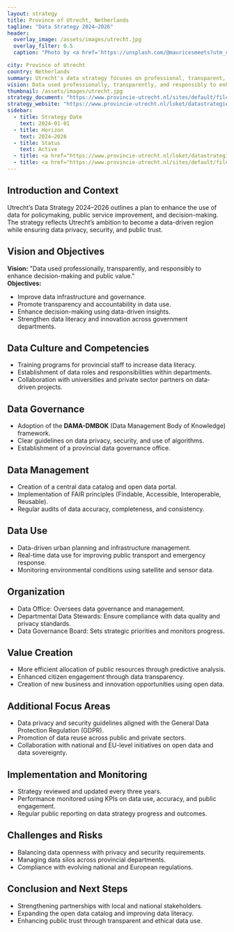 ```yaml
---
layout: strategy
title: Province of Utrecht, Netherlands
tagline: "Data Strategy 2024–2026"
header:
  overlay_image: /assets/images/utrecht.jpg
  overlay_filter: 0.5
  caption: "Photo by <a href='https://unsplash.com/@mauricesmeets?utm_content=creditCopyText&utm_medium=referral&utm_source=unsplash'>Maurice Smeets</a> on <a href='https://unsplash.com/photos/red-and-white-train-rail-in-between-high-rise-buildings-during-nighttime-ajNkWUFgGxk?utm_content=creditCopyText&utm_medium=referral&utm_source=unsplash'>Unsplash</a>"

city: Province of Utrecht
country: Netherlands
summary: Utrecht's data strategy focuses on professional, transparent, and responsible use of data to enhance decision-making and public value.
vision: Data used professionally, transparently, and responsibly to enhance decision-making and public value.
thumbnail: /assets/images/utrecht.jpg
strategy_document: "https://www.provincie-utrecht.nl/sites/default/files/2024-04/Datastrategie_2024_-_2026.pdf"
strategy_website: "https://www.provincie-utrecht.nl/loket/datastrategie"
sidebar:
  - title: Strategy Date
    text: 2024-01-01
  - title: Horizon
    text: 2024–2026
  - title: Status
    text: Active
  - title: <a href="https://www.provincie-utrecht.nl/loket/datastrategie">Website</a>
  - title: <a href="https://www.provincie-utrecht.nl/sites/default/files/2024-04/Datastrategie_2024_-_2026.pdf">Document</a>
---
```


## Introduction and Context
Utrecht’s Data Strategy 2024–2026 outlines a plan to enhance the use of data for policymaking, public service improvement, and decision-making. The strategy reflects Utrecht’s ambition to become a data-driven region while ensuring data privacy, security, and public trust.

## Vision and Objectives
**Vision:** "Data used professionally, transparently, and responsibly to enhance decision-making and public value."  
**Objectives:**  
- Improve data infrastructure and governance.  
- Promote transparency and accountability in data use.  
- Enhance decision-making using data-driven insights.  
- Strengthen data literacy and innovation across government departments.  

## Data Culture and Competencies
- Training programs for provincial staff to increase data literacy.  
- Establishment of data roles and responsibilities within departments.  
- Collaboration with universities and private sector partners on data-driven projects.  

## Data Governance
- Adoption of the **DAMA-DMBOK** (Data Management Body of Knowledge) framework.  
- Clear guidelines on data privacy, security, and use of algorithms.  
- Establishment of a provincial data governance office.  

## Data Management
- Creation of a central data catalog and open data portal.  
- Implementation of FAIR principles (Findable, Accessible, Interoperable, Reusable).  
- Regular audits of data accuracy, completeness, and consistency.  

## Data Use
- Data-driven urban planning and infrastructure management.  
- Real-time data use for improving public transport and emergency response.  
- Monitoring environmental conditions using satellite and sensor data.  

## Organization
- Data Office: Oversees data governance and management.  
- Departmental Data Stewards: Ensure compliance with data quality and privacy standards.  
- Data Governance Board: Sets strategic priorities and monitors progress.  

## Value Creation
- More efficient allocation of public resources through predictive analysis.  
- Enhanced citizen engagement through data transparency.  
- Creation of new business and innovation opportunities using open data.  

## Additional Focus Areas
- Data privacy and security guidelines aligned with the General Data Protection Regulation (GDPR).  
- Promotion of data reuse across public and private sectors.  
- Collaboration with national and EU-level initiatives on open data and data sovereignty.  

## Implementation and Monitoring
- Strategy reviewed and updated every three years.  
- Performance monitored using KPIs on data use, accuracy, and public engagement.  
- Regular public reporting on data strategy progress and outcomes.  

## Challenges and Risks
- Balancing data openness with privacy and security requirements.  
- Managing data silos across provincial departments.  
- Compliance with evolving national and European regulations.  

## Conclusion and Next Steps
- Strengthening partnerships with local and national stakeholders.  
- Expanding the open data catalog and improving data literacy.  
- Enhancing public trust through transparent and ethical data use.  
